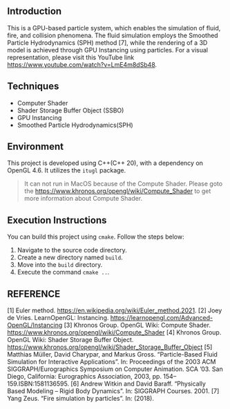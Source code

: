## Introduction
This is a GPU-based particle system, which enables the simulation of fluid,
fire, and collision phenomena. The fluid simulation
employs the Smoothed Particle Hydrodynamics
(SPH) method [7], while the rendering of a 3D
model is achieved through GPU Instancing using
particles. For a visual representation, please visit
this YouTube link https://www.youtube.com/watch?v=LmE4m8dSb48.

## Techniques
* Computer Shader
* Shader Storage Buffer Object (SSBO)
* GPU Instancing
* Smoothed Particle Hydrodynamics(SPH)

## Environment
This project is developed using C++(C++ 20), with a dependency on OpenGL 4.6. It utilizes the `itugl` package.
> It can not run in MacOS because of the Compute Shader. Please goto the https://www.khronos.org/opengl/wiki/Compute_Shader  to get more information about Compute Shader.

## Execution Instructions
You can build this project using `cmake`. Follow the steps below:

1. Navigate to the source code directory.
2. Create a new directory named `build`.
3. Move into the `build` directory.
4. Execute the command `cmake ..`.

## REFERENCE
[1] Euler method. https://en.wikipedia.org/wiki/Euler_method.2021.
[2] Joey de Vries. LearnOpenGL: Instancing. https://learnopengl.com/Advanced-OpenGL/Instancing
[3] Khronos Group. OpenGL Wiki: Compute Shader. https://www.khronos.org/opengl/wiki/Compute_Shader
[4] Khronos Group. OpenGL Wiki: Shader Storage Buffer Object. https://www.khronos.org/opengl/wiki/Shader_Storage_Buffer_Object
[5] Matthias Müller, David Charypar, and Markus Gross. “Particle-Based Fluid Simulation for Interactive Applications”. In: Proceedings of the 2003 ACM SIGGRAPH/Eurographics Symposium on Computer Animation. SCA ’03. San Diego, California: Eurographics Association, 2003, pp. 154–159.ISBN:1581136595.
[6] Andrew Witkin and David Baraff. “Physically Based Modeling – Rigid Body Dynamics”. In: SIGGRAPH Courses. 2001.
[7] Yang Zeus. “Fire simulation by particles”. In: (2018).

